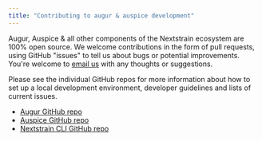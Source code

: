 ```yaml
---
title: "Contributing to augur & auspice development"
---
```


Augur, Auspice & all other components of the Nextstrain ecosystem are 100% open source.
We welcome contributions in the form of pull requests, using GitHub "issues" to tell us about bugs or potential improvements.
You're welcome to [email us](mailto:hello@nextstrain.org) with any thoughts or suggestions.


Please see the individual GitHub repos for more information about how to set up a local development environment, developer guidelines and lists of current issues.

* [Augur GitHub repo](https://github.com/nextstrain/augur)
* [Auspice GitHub repo](https://github.com/nextstrain/auspice)
* [Nextstrain CLI GitHub repo](https://github.com/nextstrain/cli)
